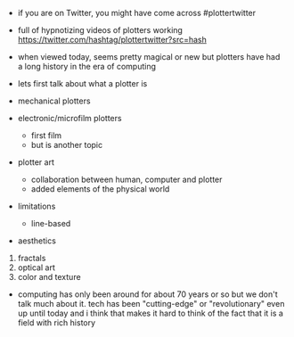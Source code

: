 - if you are on Twitter, you might have come across #plottertwitter
- full of hypnotizing videos of plotters working
https://twitter.com/hashtag/plottertwitter?src=hash

- when viewed today, seems pretty magical or new
but plotters have had a long history in the era of computing

- lets first talk about what a plotter is
- mechanical plotters
- electronic/microfilm plotters
  - first film
  - but is another topic

- plotter art
  - collaboration between human, computer and plotter
  - added elements of the physical world

- limitations
  - line-based

- aesthetics
1. fractals
2. optical art
3. color and texture

- computing has only been around for about 70 years or so but we don't talk much about it. tech has been "cutting-edge" or "revolutionary" even up until today and i think that makes it hard to think of the fact that it is a field with rich history